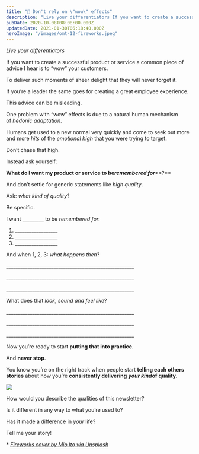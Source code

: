 ```yaml
---
title: "🤩 Don't rely on \"wow\" effects"
description: "Live your differentiators If you want to create a successful product or service a common piece of advice I hear is to “wow” your customers. To deliver such moments of sheer delight that they will n..."
pubDate: 2020-10-08T08:08:00.000Z
updatedDate: 2021-01-30T06:18:40.000Z
heroImage: "/images/omt-12-fireworks.jpeg"
---
```

*Live your differentiators*

If you want to create a successful product or service a common
piece of advice I hear is to “wow” your customers.

To deliver such moments of sheer delight that they will never
forget it.

If you’re a leader the same goes for creating a great employee
experience.

This advice can be misleading.

One problem with “wow” effects is due to a natural human
mechanism of *hedonic adaptation*.

Humans get used to a new normal very quickly and come to seek
out more and more *hits* of the *emotional high* that you were trying to target.

Don’t chase that high.

Instead ask yourself:

**What do I want my product or service to be*****remembered for*****?**

And don’t settle for generic statements like *high quality*.

Ask: *what kind* *of quality*?

Be specific.

I want \_\_\_\_\_\_\_\_\_ to be *remembered for*:

1. \_\_\_\_\_\_\_\_\_\_\_\_\_\_\_\_\_\_
2. \_\_\_\_\_\_\_\_\_\_\_\_\_\_\_\_\_\_
3. \_\_\_\_\_\_\_\_\_\_\_\_\_\_\_\_\_\_

And when 1, 2, 3: *what happens then*?

\_\_\_\_\_\_\_\_\_\_\_\_\_\_\_\_\_\_\_\_\_\_\_\_\_\_\_\_\_\_\_\_\_\_\_\_\_\_\_\_\_\_\_\_\_\_\_\_\_\_\_\_\_\_

\_\_\_\_\_\_\_\_\_\_\_\_\_\_\_\_\_\_\_\_\_\_\_\_\_\_\_\_\_\_\_\_\_\_\_\_\_\_\_\_\_\_\_\_\_\_\_\_\_\_\_\_\_\_

\_\_\_\_\_\_\_\_\_\_\_\_\_\_\_\_\_\_\_\_\_\_\_\_\_\_\_\_\_\_\_\_\_\_\_\_\_\_\_\_\_\_\_\_\_\_\_\_\_\_\_\_\_\_

What does that *look, sound and feel like*?

\_\_\_\_\_\_\_\_\_\_\_\_\_\_\_\_\_\_\_\_\_\_\_\_\_\_\_\_\_\_\_\_\_\_\_\_\_\_\_\_\_\_\_\_\_\_\_\_\_\_\_\_\_\_

\_\_\_\_\_\_\_\_\_\_\_\_\_\_\_\_\_\_\_\_\_\_\_\_\_\_\_\_\_\_\_\_\_\_\_\_\_\_\_\_\_\_\_\_\_\_\_\_\_\_\_\_\_\_

\_\_\_\_\_\_\_\_\_\_\_\_\_\_\_\_\_\_\_\_\_\_\_\_\_\_\_\_\_\_\_\_\_\_\_\_\_\_\_\_\_\_\_\_\_\_\_\_\_\_\_\_\_\_

Now you’re ready to start **putting that into practice**.

And **never stop**.

You know you’re on the right track when people
start **telling each others stories** about how you’re **consistently delivering** ***your kind*****of quality**.

![](https://i0.wp.com/cdn.substack.com/image/fetch/w_1456,c_limit,f_auto,q_auto:good,fl_progressive:steep/https%3A%2F%2Fbucketeer-e05bbc84-baa3-437e-9518-adb32be77984.s3.amazonaws.com%2Fpublic%2Fimages%2F4e462f74-b076-4790-ab7d-a649791bb135_1080x1080.png?w=900&ssl=1)

How would you describe the qualities of this newsletter?

Is it different in any way to what you’re used to?

Has it made a difference in *your* life?

Tell me your story!

\*
*[Fireworks cover by Mio Ito via Unsplash](https://unsplash.com/@mioitophotography?ref=localhost)*